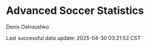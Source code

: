 # Advanced Soccer Statistics
Denis Ostroushko

<!-- gfm -->

Last successful data update: 2025-04-30 03:21:52 CST
